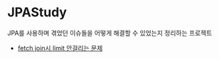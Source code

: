 # JPAStudy
JPA를 사용하며 겪었던 이슈들을 어떻게 해결할 수 있었는지 정리하는 프로젝트

- <a href="https://github.com/wodyd202/JPAStudy/blob/master/src/main/java/com/ljy/jpastudy/services/product/application/ProductService.java">fetch join시 limit 안걸리는 문제</a>
